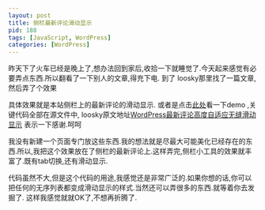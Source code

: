 ```yaml
---
layout: post
title: 侧栏最新评论滑动显示
pid: 188
tags: [JavaScript, WordPress]
categories: [WordPress]
---
```

昨天下了火车已经是晚上了,想办法回到家后,收拾一下就睡觉了.今天起来感觉有必要弄点东西.所以翻看了一下别人的文章,得充下电.
到了 loosky那里找了一篇文章,然后弄了个效果

具体效果就是本站侧栏上的最新评论的滑动显示.
或者是点击[此处](/demo/slider-comment/sidebar-slider-comment.html)看一下demo ,关键代码全部在源文件中,
loosky原文地址[WordPress最新评论高度自适应无缝滑动显示](http://loosky.net/?p=1871) 表示一下感谢.呵呵

我没有新建一个页面专门放这些东西.我的想法就是尽最大可能美化已经存在的东西.所以,我把这个效果放在了侧栏的最新评论上.这样弄完,侧栏小工具的效果就丰富了.既有tab切换,还有滑动显示.

代码虽然不大,但是这个代码的用途,我感觉还是非常广泛的.如果你想的话,你可以把任何的无序列表都变成滑动显示的样式.当然还可以弄很多的东西.就等着你去发掘了.
这样我感觉就就OK了,不想再折腾了.
